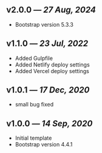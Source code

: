 ## v2.0.0 _— 27 Aug, 2024_

- Bootstrap version 5.3.3

## v1.1.0 _— 23 Jul, 2022_

- Added Gulpfile
- Added Netlify deploy settings
- Added Vercel deploy settings

## v1.0.1 _— 17 Dec, 2020_

- small bug fixed

## v1.0.0 _— 14 Sep, 2020_

- Initial template
- Bootstrap version 4.4.1
